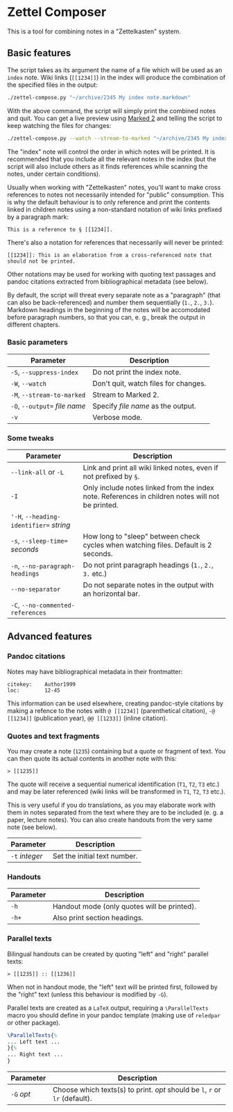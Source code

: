 # Zettel Composer

This is a tool for combining notes in a "Zettelkasten" system.

## Basic features

The script takes as its argument the name of a file which will be used as an `index` note. Wiki links (`[[1234]]`) in the index will produce the combination of the specified files in the output:

```sh
./zettel-compose.py "~/archive/2345 My index note.markdown"
```

With the above command, the script will simply print the combined notes and quit. You can get a live preview using [Marked 2](https://marked2app.com/) and telling the script to keep watching the files for changes:

```sh
./zettel-compose.py --watch --stream-to-marked "~/archive/2345 My index note.markdown"
```

The "index" note will control the order in which notes will be printed. It is recommended that you include all the relevant notes in the index (but the script will also include others as it finds references while scanning the notes, under certain conditions).

Usually when working with "Zettelkasten" notes, you'll want to make cross references to notes not necessarily intended for "public" consumption. This is why the default behaviour is to only reference and print the contents linked in children notes using a non-standard notation of wiki links prefixed by a paragraph mark:

```
This is a reference to § [[1234]].
```

There's also a notation for references that necessarily will never be printed:

```
[[1234]]: This is an elaboration from a cross-referenced note that should not be printed.
```

Other notations may be used for working with quoting text passages and pandoc citations extracted from bibliographical metadata (see below).

By default, the script will threat every separate note as a "paragraph" (that can also be back-referenced) and number them sequentially (`1.`, `2.`, `3.`). Markdown headings in the beginning of the notes will be accomodated before paragraph numbers, so that you can, e. g., break the output in different chapters.


### Basic parameters

| Parameter                     | Description                          |
| ----------                    | ----------                           |
| `-S`, `--suppress-index`      | Do not print the index note.         |
| `-W`, `--watch`               | Don't quit, watch files for changes. |
| `-M`, `--stream-to-marked`    | Stream to Marked 2.                  |
| `-O`, `--output=` *file name* | Specify *file name* as the output.    |
| `-v`                          | Verbose mode.                        |


### Some tweaks

| Parameter                               | Description                                                                         |
| ----------                              | ----------                                                                          |
| `--link-all` or `-L`                    | Link and print all wiki linked notes, even if not prefixed by `§`.                   |
| `-I`                                    | Only include notes linked from the index note. References in children notes will not be printed.
| `'-H`, `--heading-identifier=` *string* |                                                                                     |
| `-s`, `--sleep-time=` *seconds*         | How long to "sleep" between check cycles when watching files. Default is 2 seconds. |
| `-n`, `--no-paragraph-headings`         | Do not print paragraph headings (`1.`, `2.`, `3.` etc.)                             |
| `--no-separator`                        | Do not separate notes in the output with an horizontal bar.                         |
| `-C`, `--no-commented-references`       |                                                                                     |


## Advanced features

### Pandoc citations ###

Notes may have bibliographical metadata in their frontmatter:

```
citekey:	Author1999
loc:		12-45
```

This information can be used elsewhere, creating  pandoc-style citations by making a refence to the notes with `@ [[1234]]` (parenthetical citation), `-@ [[1234]]` (publication year), `@@ [[1233]]` (inline citation).


### Quotes and text fragments ###


You may create a note (`1235`) containing but a quote or fragment of text. You can then quote its actual contents in another note with this:

```
> [[1235]]
```

The quote will receive a sequential numerical identification (`T1`, `T2`, `T3` etc.) and may be later referenced (wiki links will be transformed in `T1`, `T2`, `T3` etc.).

This is very useful if you do translations, as you may elaborate work with them in notes separated from the text where they are to be included (e. g. a paper, lecture notes). You can also create handouts from the very same note (see below).


| Parameter      | Description                  |
| ----------     | ----------                   |
| `-t` *integer* | Set the initial text number. |



### Handouts ###

| Parameter | Description                                 |
| --------- | ----------                                  |
| `-h`      | Handout mode (only quotes will be printed). |
| `-h+`     | Also print section headings.                |


### Parallel texts ###

Bilingual handouts can be created by quoting "left" and "right" parallel texts:

```
> [[1235]] :: [[1236]]
```

When not in handout mode, the "left" text will be printed first, followed by the "right" text (unless this behaviour is modified by `-G`).

Parallel texts are created as a `LaTeX` output, requiring a `\ParallelTexts` macro you should define in your pandoc template (making use of `reledpar` or other package). 

```latex
\ParallelTexts{%
... Left text ...
}{%
... Right text ...
}
```

| Parameter  | Description                                                  |
| ---------  | ----------                                                   |
| `-G` *opt* | Choose which texts(s) to print. *opt* should be `l`,  `r` or `lr` (default). |



